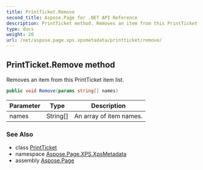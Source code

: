 ```yaml
---
title: PrintTicket.Remove
second_title: Aspose.Page for .NET API Reference
description: PrintTicket method. Removes an item from this PrintTicket item list
type: docs
weight: 20
url: /net/aspose.page.xps.xpsmetadata/printticket/remove/
---
```

## PrintTicket.Remove method

Removes an item from this PrintTicket item list.

```csharp
public void Remove(params string[] names)
```

| Parameter | Type | Description |
| --- | --- | --- |
| names | String[] | An array of item names. |

### See Also

* class [PrintTicket](../)
* namespace [Aspose.Page.XPS.XpsMetadata](../../printticket/)
* assembly [Aspose.Page](../../../)


